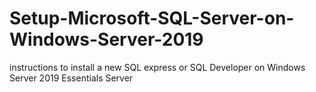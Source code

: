# Setup-Microsoft-SQL-Server-on-Windows-Server-2019
instructions to install a new SQL express or SQL Developer on Windows Server 2019 Essentials Server
